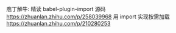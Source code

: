 庖丁解牛: 精读 babel-plugin-import 源码 https://zhuanlan.zhihu.com/p/258039968
用 import 实现按需加载 https://zhuanlan.zhihu.com/p/210280253
